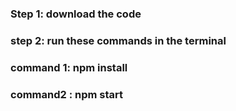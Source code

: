 ### Step 1: download the code
### step 2: run these commands in the terminal
### command 1: npm install
### command2 : npm start
